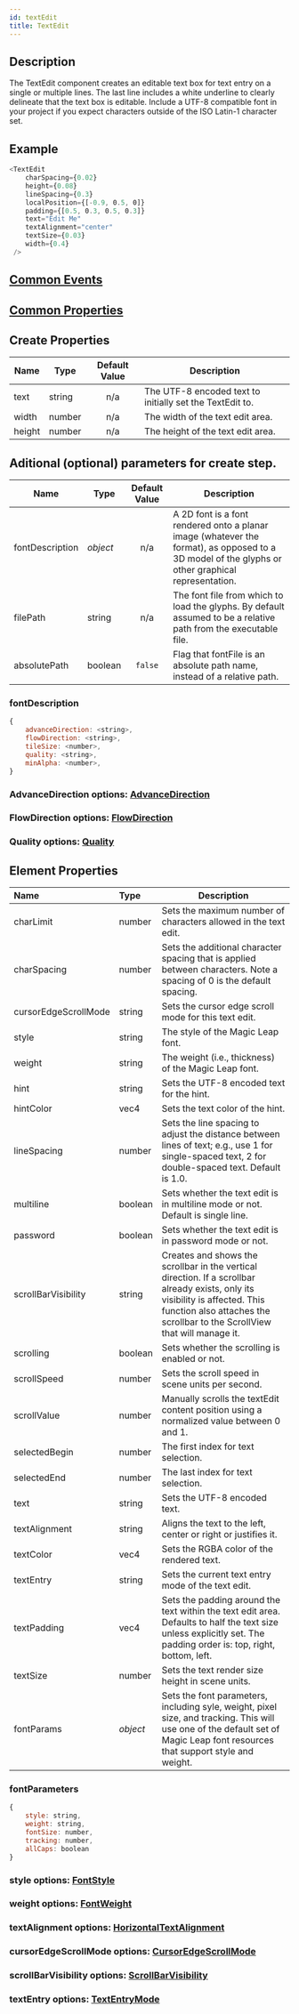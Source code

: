 ```yaml
---
id: textEdit
title: TextEdit
---
```

## Description
The TextEdit component creates an editable text box for text entry on a single or multiple lines. The last line includes a white underline to clearly delineate that the text box is editable. Include a UTF-8 compatible font in your project if you expect characters outside of the ISO Latin-1 character set.

## Example

```javascript
<TextEdit
    charSpacing={0.02}
    height={0.08}
    lineSpacing={0.3}
    localPosition={[-0.9, 0.5, 0]}
    padding={[0.5, 0.3, 0.5, 0.3]}
    text="Edit Me"
    textAlignment="center"
    textSize={0.03}
    width={0.4}
 />
```

## [Common Events](../types/Events.md)

## [Common Properties](../types/Properties.md)

## Create Properties

| Name            | Type     | Default Value | Description |
| --------------- | -------- | :-----------: | ----------- |
| text            | string   |      n/a      | The UTF-8 encoded text to initially set the TextEdit to. |
| width           | number   |      n/a      | The width of the text edit area. |
| height          | number   |      n/a      | The height of the text edit area. |

## Aditional (optional) parameters for create step.
| Name            | Type     | Default Value | Description |
| --------------- | -------- | :-----------: | ----------- |
| fontDescription | _object_ |      n/a      | A 2D font is a font rendered onto a planar image (whatever the format), as opposed to a 3D model of the glyphs or other graphical representation. |
| filePath        | string   |      n/a      | The font file from which to load the glyphs. By default assumed to be a relative path from the executable file. |
| absolutePath    | boolean  |    `false`    | Flag that fontFile is an absolute path name, instead of a relative path. |

### fontDescription
```javascript
{
    advanceDirection: <string>,
    flowDirection: <string>,
    tileSize: <number>,
    quality: <string>,
    minAlpha: <number>,
}
```

### AdvanceDirection options: [AdvanceDirection](../types/AdvanceDirection.md)
### FlowDirection options: [FlowDirection](../types/FlowDirection.md)
### Quality options: [Quality](../types/Quality.md)

## Element Properties

| Name                 | Type     | Description |
| :------------------- | :------- | ----------- |
| charLimit            | number   | Sets the maximum number of characters allowed in the text edit. |
| charSpacing          | number   | Sets the additional character spacing that is applied between characters. Note a spacing of 0 is the default spacing.|
| cursorEdgeScrollMode | string   | Sets the cursor edge scroll mode for this text edit. |
| style                | string   | The style of the Magic Leap font. |
| weight               | string   | The weight (i.e., thickness) of the Magic Leap font. |
| hint                 | string   | Sets the UTF-8 encoded text for the hint. |
| hintColor            | vec4     | Sets the text color of the hint. |
| lineSpacing          | number   | Sets the line spacing to adjust the distance between lines of text; e.g., use 1 for single-spaced text, 2 for double-spaced text. Default is 1.0.|
| multiline            | boolean  | Sets whether the text edit is in multiline mode or not. Default is single line.|
| password             | boolean  | Sets whether the text edit is in password mode or not.|
| scrollBarVisibility  | string   | Creates and shows the scrollbar in the vertical direction. If a scrollbar already exists, only its visibility is affected. This function also attaches the scrollbar to the ScrollView that will manage it. |
| scrolling            | boolean  | Sets whether the scrolling is enabled or not. |
| scrollSpeed          | number   | Sets the scroll speed in scene units per second. |
| scrollValue          | number   | Manually scrolls the textEdit content position using a normalized value between 0 and 1. |
| selectedBegin        | number   | The first index for text selection. |
| selectedEnd          | number   | The last index for text selection. |
| text                 | string   | Sets the UTF-8 encoded text. |
| textAlignment        | string   | Aligns the text to the left, center or right or justifies it. |
| textColor            | vec4     | Sets the RGBA color of the rendered text. |
| textEntry            | string   | Sets the current text entry mode of the text edit. |
| textPadding          | vec4     | Sets the padding around the text within the text edit area. Defaults to half the text size unless explicitly set. The padding order is: top, right, bottom, left.|
| textSize             | number   | Sets the text render size height in scene units. |
| fontParams           | _object_ | Sets the font parameters, including syle, weight, pixel size, and tracking. This will use one of the default set of Magic Leap font resources that support style and weight.|

### fontParameters

```javascript
{
    style: string,
    weight: string,
    fontSize: number,
    tracking: number,
    allCaps: boolean
}
```
### style options: [FontStyle](../types/FontStyle.md)
### weight options: [FontWeight](../types/FontWeight.md)
### textAlignment options: [HorizontalTextAlignment](../types/HorizontalTextAlignment.md)
### cursorEdgeScrollMode options: [CursorEdgeScrollMode](../types/CursorEdgeScrollMode.md)
### scrollBarVisibility options: [ScrollBarVisibility](../types/ScrollBarVisibility.md)
### textEntry options: [TextEntryMode](../types/TextEntryMode.md)
